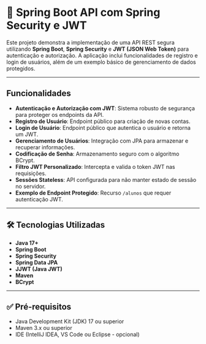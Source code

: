 # 🔐 Spring Boot API com Spring Security e JWT

Este projeto demonstra a implementação de uma API REST segura utilizando **Spring Boot**, **Spring Security** e **JWT (JSON Web Token)** para autenticação e autorização. A aplicação inclui funcionalidades de registro e login de usuários, além de um exemplo básico de gerenciamento de dados protegidos.

---

##  Funcionalidades

- **Autenticação e Autorização com JWT**: Sistema robusto de segurança para proteger os endpoints da API.
- **Registro de Usuário**: Endpoint público para criação de novas contas.
- **Login de Usuário**: Endpoint público que autentica o usuário e retorna um JWT.
- **Gerenciamento de Usuários**: Integração com JPA para armazenar e recuperar informações.
- **Codificação de Senha**: Armazenamento seguro com o algoritmo BCrypt.
- **Filtro JWT Personalizado**: Intercepta e valida o token JWT nas requisições.
- **Sessões Stateless**: API configurada para não manter estado de sessão no servidor.
- **Exemplo de Endpoint Protegido**: Recurso `/alunos` que requer autenticação JWT.

---

## 🛠️ Tecnologias Utilizadas

- **Java 17+**
- **Spring Boot**
- **Spring Security**
- **Spring Data JPA**
- **JJWT (Java JWT)**
- **Maven**
- **BCrypt**

---

## ✅ Pré-requisitos

- Java Development Kit (JDK) 17 ou superior
- Maven 3.x ou superior
- IDE (IntelliJ IDEA, VS Code ou Eclipse - opcional)

